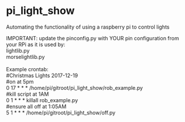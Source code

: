 # pi_light_show
Automating the functionality of using a raspberry pi to control lights

IMPORTANT:
update the pinconfig.py with YOUR pin configuration from your RPi as it is used by:
<br>    lightlib.py
<br>    morselightlib.py
<br>
<br>Example crontab:
<br>#Christmas Lights 2017-12-19
<br>#on at 5pm
<br>0 17 * * * /home/pi/gitroot/pi_light_show/rob_example.py
<br>#kill script at 1AM
<br>0 1 * * * killall rob_example.py
<br>#ensure all off at 1:05AM
<br>5 1 * * * /home/pi/gitroot/pi_light_show/off.py

